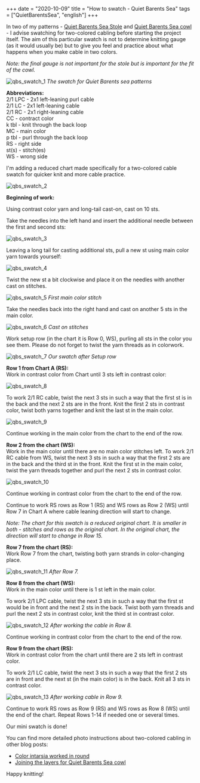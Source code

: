 +++
date = "2020-10-09"
title = "How to swatch - Quiet Barents Sea"
tags = ["QuietBarentsSea", "english"]
+++

In two of my patterns - [Quiet Barents Sea Stole](https://www.ravelry.com/patterns/library/quiet-barents-sea-stole) and [Quiet Barents Sea cowl](https://www.ravelry.com/patterns/library/quiet-barents-sea-cowl) - I advise swatching for two-colored cabling before starting the project itself. The aim of this particular swatch is not to determine knitting gauge (as it would usually be) but to give you feel and practice about what happens when you make cable in two colors.

<!--more-->

*Note: the final gauge is not important for the stole but is important for the fit of the cowl.*

![qbs_swatch_1](../images/qbs_swatch_1.webp)
*The swatch for Quiet Barents sea patterns*

**Abbreviations:**  
2/1 LPC - 2x1 left-leaning purl cable  
2/1 LC - 2x1 left-leaning cable  
2/1 RC - 2x1 right-leaning cable  
CC - contract color  
k tbl - knit through the back loop  
MC - main color  
p tbl - purl through the back loop  
RS - right side  
st(s) - stitch(es)  
WS - wrong side  

I'm adding a reduced chart made specifically for a two-colored cable swatch for quicker knit and more cable practice.

![qbs_swatch_2](../images/qbs_swatch_2.webp)

**Beginning of work:**

Using contrast color yarn and long-tail cast-on, cast on 10 sts. 

Take the needles into the left hand and insert the additional needle between the first and second sts:

![qbs_swatch_3](../images/qbs_swatch_3.webp)

Leaving a long tail for casting additional sts, pull a new st using main color yarn towards yourself:

![qbs_swatch_4](../images/qbs_swatch_4.webp)

Twist the new st a bit clockwise and place it on the needles with another cast on stitches.

![qbs_swatch_5](../images/qbs_swatch_5.webp)
*First main color stitch*

Take the needles back into the right hand and cast on another 5 sts in the main color.

![qbs_swatch_6](../images/qbs_swatch_6.webp)
*Cast on stitches*

Work setup row (in the chart it is Row 0, WS), purling all sts in the color you see them. Please do not forget to twist the yarn threads as in colorwork.

![qbs_swatch_7](../images/qbs_swatch_7.webp)
*Our swatch after Setup row*

**Row 1 from Chart A (RS):**  
Work in contrast color from Chart until 3 sts left in contrast color:

![qbs_swatch_8](../images/qbs_swatch_8.webp)

To work 2/1 RC cable, twist the next 3 sts in such a way that the first st is in the back and the next 2 sts are in the front. Knit the first 2 sts in contrast color, twist both yarns together and knit the last st in the main color.

![qbs_swatch_9](../images/qbs_swatch_9.webp)

Continue working in the main color from the chart to the end of the row.

**Row 2 from the chart (WS):**  
Work in the main color until there are no main color stitches left. To work 2/1 RC cable from WS, twist the next 3 sts in such a way that the first 2 sts are in the back and the third st in the front. Knit the first st in the main color, twist the yarn threads together and purl the next 2 sts in contrast color.

![qbs_swatch_10](../images/qbs_swatch_10.webp)

Continue working in contrast color from the chart to the end of the row.

Continue to work RS rows as Row 1 (RS) and WS rows as Row 2 (WS) until Row 7 in Chart A where cable leaning direction will start to change.

*Note: The chart for this swatch is a reduced original chart. It is smaller in both - stitches and rows as the original chart. In the original chart, the direction will start to change in Row 15.*


**Row 7 from the chart (RS):**  
Work Row 7 from the chart, twisting both yarn strands in color-changing place.

![qbs_swatch_11](../images/qbs_swatch_11.webp)
*After Row 7.*

**Row 8 from the chart (WS):**  
Work in the main color until there is 1 st left in the main color.

To work 2/1 LPC cable, twist the next 3 sts in such a way that the first st would be in front and the next 2 sts in the back. Twist both yarn threads and purl the next 2 sts in contrast color, knit the third st in contrast color.

![qbs_swatch_12](../images/qbs_swatch_12.webp)
*After working the cable in Row 8.*

Continue working in contrast color from the chart to the end of the row.

**Row 9 from the chart (RS):**  
Work in contrast color from the chart until there are 2 sts left in contrast color.

To work 2/1 LC cable, twist the next 3 sts in such a way that the first 2 sts are in front and the next st (in the main color) is in the back. Knit all 3 sts in contrast color.

![qbs_swatch_13](../images/qbs_swatch_13.webp)
*After working cable in Row 9.*

Continue to work RS rows as Row 9 (RS) and WS rows as Row 8 (WS) until the end of the chart. Repeat Rows 1-14 if needed one or several times.

Our mini swatch is done!

You can find more detailed photo instructions about two-colored cabling in other blog posts:  
* [Color intarsia worked in round](/post/color-intarsia-worked-in-the-round/)
* [Joining the layers for Quiet Barents Sea cowl](/post/cowl-quiet-barents-sea-joining-the-layers/)

Happy knitting!
